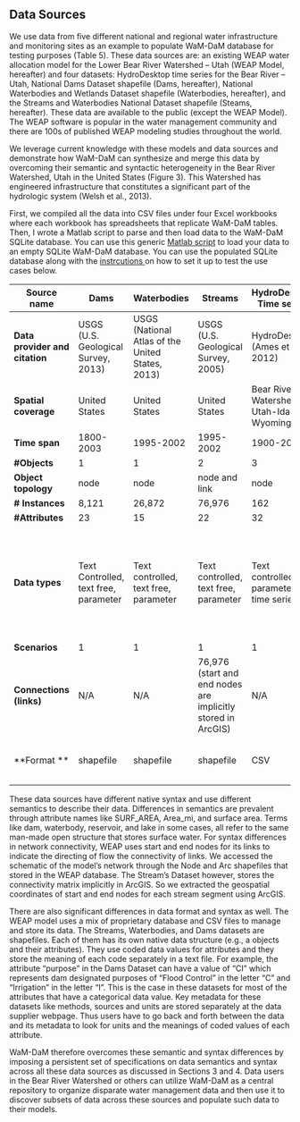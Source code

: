 ## Data Sources

We use data from five different national and regional water infrastructure and monitoring sites as an example to populate WaM-DaM database for testing purposes (Table 5). These data sources are: an existing WEAP water allocation model for the Lower Bear River Watershed – Utah (WEAP Model, hereafter) and four datasets: HydroDesktop time series for the Bear River – Utah, National Dams Dataset shapefile (Dams, hereafter), National Waterbodies and Wetlands Dataset shapefile (Waterbodies, hereafter), and the Streams and Waterbodies National Dataset shapefile (Steams, hereafter). These data are available to the public (except the WEAP Model).  The WEAP software is popular in the water management community and there are 100s of published WEAP modeling studies throughout the world. 

We leverage current knowledge with these models and data sources and demonstrate how WaM-DaM can synthesize and merge this data by overcoming their semantic and syntactic heterogeneity in the Bear River Watershed, Utah in the United States (Figure 3). This Watershed has engineered infrastructure that constitutes a significant part of the hydrologic system (Welsh et al., 2013). 





First, we compiled all the data into CSV files under four Excel workbooks where each workbook has spreadsheets that replicate WaM-DaM tables. Then, I wrote a Matlab script to parse and then load data to the WaM-DaM SQLite database. You can use this generic [Matlab script](https://github.com/amabdallah/WaM-DaM/tree/master/03UseCases/MatlabScript) to load your data to an empty SQLite WaM-DaM database. You can use the populated SQLite database along with the  <a href="https://github.com/amabdallah/WaM-DaM/blob/master/docs/SQLite_Instructions.md" target="_blank"> instrcutions </a> on how to set it up to test the use cases below. 


| Source name  | Dams | Waterbodies  | Streams  | HydroDesktop Time series  | WEAP Model |
| ------------- | ------------- | ------------- | ------------- | ------------- | ------------- |
|**Data provider and citation**  | USGS (U.S. Geological Survey, 2013) |USGS (National Atlas of the United States, 2013)  | USGS (U.S. Geological Survey, 2005)  | HydroDesktop (Ames et al., 2012) | David Rosenberg, unpublished  |
| **Spatial coverage**  | United States  |United States  |United States  | Bear River Watershed, Utah-Idaho-Wyoming    | Lower Bear River Watershed, Utah  |
| **Time span**  | 1800-2003  | 1995-2002 | 1995-2002 | 1900-2015  | 1966-2006  |
|**#Objects**   | 1 | 1  | 2  | 3  | 12  |
| **Object topology**   | node  | node | node and link  | node   | node and link  |
| **# Instances**   | 8,121  |26,872  | 76,976 | 162  |111  |
| **#Attributes**   | 23  | 15  | 22  | 32  | 200  |
| **Data types**   | Text Controlled, text free, parameter  | Text controlled, text free, parameter  | Text controlled, text free, parameter  | Text controlled, parameter, time series  | Text controlled, multi-columns, parameter, seasonal parameters, time series, rules, file-based  |
|**Scenarios**    | 1  | 1  | 1  | 1  | 2  |
| **Connections (links)** | N/A  | N/A | 76,976  (start and end nodes are implicitly stored in ArcGIS) | N/A | 72 (Node and Arc shapefiles) |
| **Format  ** | shapefile |shapefile | shapefile  | CSV | CSV, Paradox Database,  shapefile |



These data sources have different native syntax and use different semantics to describe their data. Differences in semantics are prevalent through attribute names like SURF_AREA, Area_mi, and surface area. Terms like dam, waterbody, reservoir, and lake in some cases, all refer to the same man-made open structure that stores surface water. For syntax differences in network connectivity, WEAP uses start and end nodes for its links to indicate the directing of flow the connectivity of links. We accessed the schematic of the model’s network through the Node and Arc shapefiles that stored in the WEAP database. The Stream’s Dataset however, stores the connectivity matrix implicitly in ArcGIS. So we extracted the geospatial coordinates of start and end nodes for each stream segment using ArcGIS. 


There are also significant differences in data format and syntax as well. The WEAP model uses a mix of proprietary database and CSV files to manage and store its data. The Streams, Waterbodies, and Dams datasets are shapefiles. Each of them has its own native data structure (e.g., a objects and their attributes). They use coded data values for attributes and they store the meaning of each code separately in a text file. For example, the attribute “purpose” in the Dams Dataset can have a value of “CI” which represents dam designated purposes of “Flood Control” in the letter “C” and “Irrigation” in the letter “I”. This is the case in these datasets for most of the attributes that have a categorical data value. Key metadata for these datasets like methods, sources and units are stored separately at the data supplier webpage. Thus users have to go back and forth between the data and its metadata to look for units and the meanings of coded values of each attribute. 


WaM-DaM therefore overcomes these semantic and syntax differences by imposing a persistent set of specifications on data semantics and syntax across all these data sources as discussed in Sections 3 and 4. Data users in the Bear River Watershed or others can utilize WaM-DaM as a central repository to organize disparate water management data and then use it to discover subsets of data across these sources and populate such data to their models.
